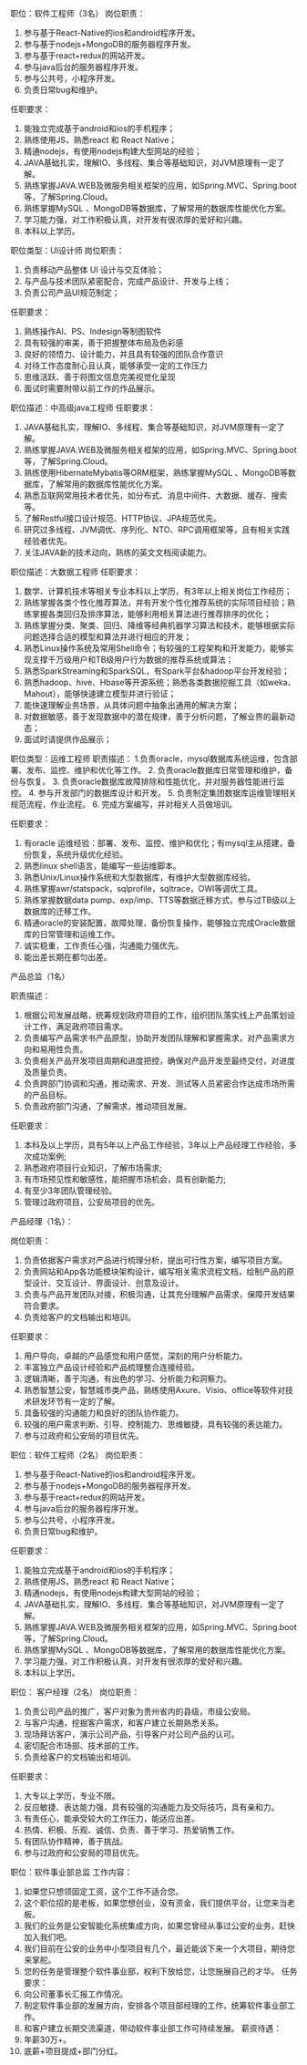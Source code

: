 职位：软件工程师（3名）
岗位职责：
1. 参与基于React-Native的ios和android程序开发。
2. 参与基于nodejs+MongoDB的服务器程序开发。
3. 参与基于react+redux的网站开发。
4. 参与java后台的服务器程序开发。
5. 参与公共号，小程序开发。
6. 负责日常bug和维护。

任职要求：
1. 能独立完成基于android和ios的手机程序；
2. 熟练使用JS，熟悉react 和 React Native；
3. 精通nodejs，有使用nodejs构建大型网站的经验；
4. JAVA基础扎实，理解IO、多线程、集合等基础知识，对JVM原理有一定了解。
5. 熟练掌握JAVA.WEB及微服务相关框架的应用，如Spring.MVC、Spring.boot等，了解Spring.Cloud。
6. 熟练掌握MySQL 、MongoDB等数据库，了解常用的数据库性能优化方案。
7. 学习能力强，对工作积极认真，对开发有很浓厚的爱好和兴趣。
8. 本科以上学历。


职位类型：UI设计师
岗位职责：
1. 负责移动产品整体 UI 设计与交互体验；
2. 与产品与技术团队紧密配合，完成产品设计、开发与上线；
3. 负责公司产品UI规范制定；

任职要求：
1. 熟练操作AI、PS、Indesign等制图软件
2. 具有较强的审美，善于把握整体布局及色彩感
3. 良好的领悟力、设计能力，并且具有较强的团队合作意识
4. 对待工作态度耐心且认真，能够承受一定的工作压力
5. 思维活跃、善于将图文信息完美视觉化呈现
6. 面试时需要附带以前工作的作品展示。


职位描述：中高级java工程师
任职要求：
1. JAVA基础扎实，理解IO、多线程、集合等基础知识，对JVM原理有一定了解。
2. 熟练掌握JAVA.WEB及微服务相关框架的应用，如Spring.MVC、Spring.boot等，了解Spring.Cloud。
3. 熟练使用HibernateMybatis等ORM框架，熟练掌握MySQL 、MongoDB等数据库，了解常用的数据库性能优化方案。
4. 熟悉互联网常用技术者优先，如分布式、消息中间件、大数据、缓存、搜索等。
5. 了解Restful接口设计规范、HTTP协议、JPA规范优先。
6. 研究过多线程、JVM调优、序列化、NTO、RPC调用框架等，且有相关实践经验者优先。
7. 关注JAVA新的技术动向，熟练的英文文档阅读能力。

职位描述：大数据工程师
任职要求：
1. 数学、计算机技术等相关专业本科以上学历，有3年以上相关岗位工作经历；
2. 熟练掌握各类个性化推荐算法，并有开发个性化推荐系统的实际项目经验；熟练掌握各类回归及排序算法，能够利用相关算法进行推荐排序的优化；
3. 熟练掌握分类、聚类、回归、降维等经典机器学习算法和技术，能够根据实际问题选择合适的模型和算法并进行相应的开发；
4. 熟悉Linux操作系统及常用Shell命令；有较强的工程架构和开发能力，能够实现支撑千万级用户和TB级用户行为数据的推荐系统或算法；
5. 熟悉SparkStreaming和SparkSQL，有Spark平台&hadoop平台开发经验；
6. 熟悉hadoop、hive、Hbase等开源系统；熟悉各类数据挖掘工具（如weka、Mahout），能够快速建立模型并进行验证；
7. 能快速理解业务场景，从具体问题中抽象出通用的解决方案；
8. 对数据敏感，善于发现数据中的潜在规律，善于分析问题，了解业界的最新动态；
9. 面试时请提供作品展示；


职位类型：运维工程师
职责描述：
1.负责oracle，mysql数据库系统运维，包含部署、发布、监控、维护和优化等工作。
2. 负责oracle数据库日常管理和维护，备份与恢复。
3. 负责oracle数据库故障排除和性能优化，并对服务器性能进行监控。
4. 参与开发部门的数据库设计和开发。
5. 负责制定集团数据库运维管理相关规范流程，作业流程。
6. 完成方案编写，并对相关人员做培训。

任职要求：
1. 有oracle 运维经验：部署、发布、监控、维护和优化；有mysql主从搭建，备份恢复，系统升级优化经验。
2. 熟悉linux shell语言，能编写一些运维脚本。
3. 熟悉Unix/Linux操作系统和大型数据库，有维护大型数据库经验。
4. 熟练掌握awr/statspack，sqlprofile，sqltrace，OWI等调优工具。
5.  熟练掌握数据data pump、exp/imp、TTS等数据迁移方式，参与过TB级以上数据库的迁移工作。
6. 精通oracle的安装配置，故障处理，备份恢复操作，能够独立完成Oracle数据库的日常管理和运维工作。
7. 诚实稳重，工作责任心强，沟通能力强优先。
8. 能出差长期在都匀出差。


产品总监（1名）

职责描述：
1. 根据公司发展战略，统筹规划政府项目的工作，组织团队落实线上产品策划设计工作，满足政府项目需求。
2. 负责编写产品需求书产品原型，协助开发团队理解和掌握需求，对产品需求方向和易用性负责。
3. 负责相关产品开发项目周期和进度把控，确保对产品开发至最终交付，对进度及质量负责。
4. 负责跨部门协调和沟通，推动需求、开发、测试等人员紧密合作达成市场所需的产品目标。
5. 负责政府部门沟通，了解需求，推动项目发展。

任职要求：
1. 本科及以上学历，具有5年以上产品工作经验，3年以上产品经理工作经验，多次成功案例;
2. 熟悉政府项目行业知识，了解市场需求;
3. 有市场预见性和敏感性，能把握市场机会，具有创新能力;
4. 有至少3年团队管理经验。
5. 管理过政府项目，公安局项目的优先。


产品经理（1名）：

岗位职责：
1. 负责依据客户需求对产品进行梳理分析，提出可行性方案，编写项目方案。
2. 负责网站和App各功能模块架构设计，编写相关需求流程文档，绘制产品的原型设计、交互设计、界面设计、创意及设计。
3. 负责与产品开发团队对接，积极沟通，让其充分理解产品需求，保障开发结果符合要求。
4. 负责给客户的文档输出和培训。

任职要求：
1. 用户导向，卓越的产品感觉和用户感觉，深刻的用户分析能力。
2. 丰富独立产品设计经验和产品梳理整合连接经验。
3. 逻辑清晰，善于沟通，有出色的学习、分析能力和洞察力。
4. 熟悉智慧公安，智慧城市类产品，熟练使用Axure、Visio、office等软件对技术研发环节有一定的了解。
5. 具备较强的沟通能力和良好的团队协作能力。
6. 较强的用户需求判断、引导、控制能力、思维敏捷，具有较强的表达能力。
7. 参与过政府和公安局的项目优先。

职位：软件工程师（2名）
岗位职责：
1. 参与基于React-Native的ios和android程序开发。
2. 参与基于nodejs+MongoDB的服务器程序开发。
3. 参与基于react+redux的网站开发。
4. 参与java后台的服务器程序开发。
5. 参与公共号，小程序开发。
6. 负责日常bug和维护。

任职要求：
1. 能独立完成基于android和ios的手机程序；
2. 熟练使用JS，熟悉react 和 React Native；
3. 精通nodejs，有使用nodejs构建大型网站的经验；
4. JAVA基础扎实，理解IO、多线程、集合等基础知识，对JVM原理有一定了解。
5. 熟练掌握JAVA.WEB及微服务相关框架的应用，如Spring.MVC、Spring.boot等，了解Spring.Cloud。
6. 熟练掌握MySQL 、MongoDB等数据库，了解常用的数据库性能优化方案。
7. 学习能力强，对工作积极认真，对开发有很浓厚的爱好和兴趣。
8. 本科以上学历。

职位： 客户经理（2名）
岗位职责：
1. 负责公司产品的推广，客户对象为贵州省内的县级，市级公安局。
2. 与客户沟通，挖掘客户需求，和客户建立长期熟悉关系。
3. 现场拜访客户，演示公司产品，引导客户对公司产品的认可。
4. 密切配合市场部、技术部的工作。
5. 负责给客户的文档输出和培训。

任职要求：
1. 大专以上学历，专业不限。
2. 反应敏捷、表达能力强，具有较强的沟通能力及交际技巧，具有亲和力。
3. 有责任心，能承受较大的工作压力，能适应出差。
4. 热情、积极、乐观、诚信、负责、善于学习、热爱销售工作。
5. 有团队协作精神，善于挑战。
6. 参与过政府和公安局的项目优先。

职位：软件事业部总监
工作内容：
1. 如果您只想领固定工资，这个工作不适合您。
2. 这个职位招的是老板，如果您想创业，没有资金，我们提供平台，让您来当老板。
3. 我们的业务是公安智能化系统集成方向，如果您曾经从事过公安的业务，赶快加入我们吧。
4. 我们目前在公安的业务中小型项目有几个，最近能谈下来一个大项目，期待您来掌舵。
5. 您的任务是管理整个软件事业部，权利下放给您，让您施展自己的才华。
任务要求：
1. 向公司董事长汇报工作情况。
2. 制定软件事业部的发展方向，安排各个项目部经理的工作，统筹软件事业部工作。
3. 和客户建立长期交流渠道，带动软件事业部工作可持续发展。
薪资待遇：
1. 年薪30万+。
2. 底薪+项目提成+部门分红。
